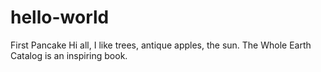 # hello-world
First Pancake
Hi all, I like trees, antique apples, the sun.  The Whole Earth Catalog is an inspiring book.

